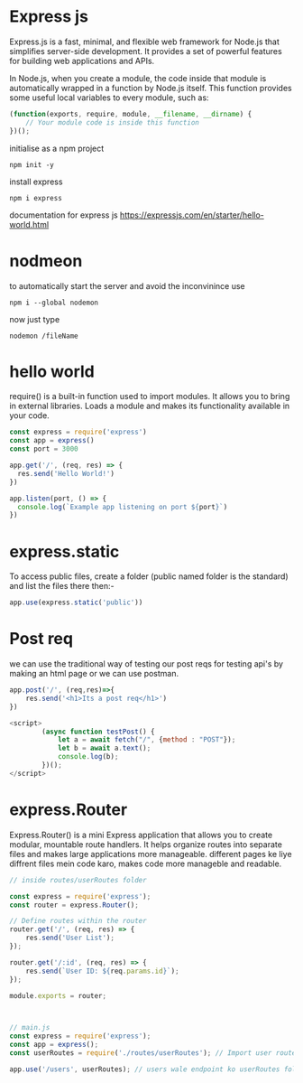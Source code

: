 # Express js
Express.js is a fast, minimal, and flexible web framework for Node.js that simplifies server-side development. It provides a set of powerful features for building web applications and APIs.

In Node.js, when you create a module, the code inside that module is automatically wrapped in a function by Node.js itself. This function provides some useful local variables to every module, such as:

```js
(function(exports, require, module, __filename, __dirname) {
    // Your module code is inside this function
})();
```


initialise as a npm project 

```
npm init -y
```

install express
```
npm i express
```

documentation for express js 
https://expressjs.com/en/starter/hello-world.html 


# nodmeon
to automatically start the server and avoid the inconvinince use 

```
npm i --global nodemon
```

now just type 

```
nodemon /fileName
```

# hello world
require() is a built-in function used to import modules. It allows you to bring in external libraries.
Loads a module and makes its functionality available in your code.

```js
const express = require('express')
const app = express()
const port = 3000

app.get('/', (req, res) => {
  res.send('Hello World!')
})

app.listen(port, () => {
  console.log(`Example app listening on port ${port}`)
})
```

# express.static

To access public files, create a folder (public named folder is the standard) and list the files there then:-

```js
app.use(express.static('public'))
```

# Post req

we can use the traditional way of testing our post reqs for testing api's by making an html page or we can use postman.

```js
app.post('/', (req,res)=>{
    res.send('<h1>Its a post req</h1>')
})

<script>
        (async function testPost() {
            let a = await fetch("/", {method : "POST"});
            let b = await a.text();
            console.log(b);
        })();
</script>
```

# express.Router

Express.Router() is a mini Express application that allows you to create modular, mountable route handlers. It helps organize routes into separate files and makes large applications more manageable.
different pages ke liye diffrent files mein code karo, makes code more manageble and readable.

```js
// inside routes/userRoutes folder

const express = require('express');
const router = express.Router();

// Define routes within the router
router.get('/', (req, res) => {
    res.send('User List');
});

router.get('/:id', (req, res) => {
    res.send(`User ID: ${req.params.id}`);
});

module.exports = router;



// main.js
const express = require('express');
const app = express();
const userRoutes = require('./routes/userRoutes'); // Import user routes

app.use('/users', userRoutes); // users wale endpoint ko userRoutes folder handle karega
```